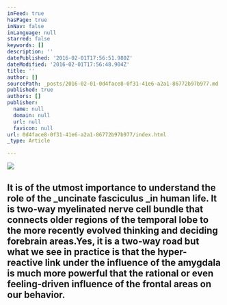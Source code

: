 ```yaml
---
inFeed: true
hasPage: true
inNav: false
inLanguage: null
starred: false
keywords: []
description: ''
datePublished: '2016-02-01T17:56:51.980Z'
dateModified: '2016-02-01T17:56:48.904Z'
title: ''
author: []
sourcePath: _posts/2016-02-01-0d4face8-0f31-41e6-a2a1-86772b97b977.md
published: true
authors: []
publisher:
  name: null
  domain: null
  url: null
  favicon: null
url: 0d4face8-0f31-41e6-a2a1-86772b97b977/index.html
_type: Article

---
```

![](https://the-grid-user-content.s3-us-west-2.amazonaws.com/9f24791c-99f6-44d7-8f24-3f89074be074.JPG)

## It is of the utmost importance to understand the role of the _uncinate fasciculus _in human life. It is two-way myelinated nerve cell bundle that connects older regions of the temporal lobe to the more recently evolved thinking and deciding forebrain areas.****Yes, it is a two-way road but what we see in practice is that the hyper-reactive link under the influence of the amygdala is much more powerful that the rational or even feeling-driven influence of the frontal areas on our behavior**.**